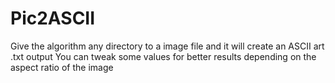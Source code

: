 Pic2ASCII
==========

Give the algorithm any directory to a image file and it will create an ASCII art .txt output
You can tweak some values for better results depending on the aspect ratio of the image 

